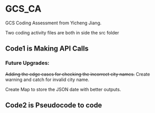 # GCS_CA

GCS Coding Assessment from Yicheng Jiang.

Two coding activity files are both in side the src folder

## Code1 is Making API Calls

### Future Upgrades:

~~Adding the edge cases for checking the incorrect city names.~~ Create warning and catch for
invalid city name.

Create Map to store the JSON date with better outputs.

## Code2 is Pseudocode to code
